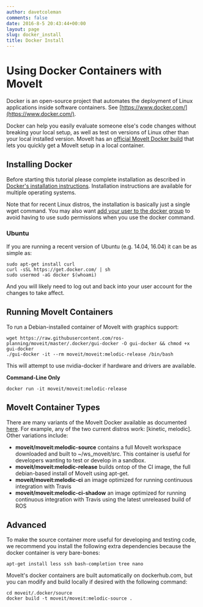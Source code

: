 ```yaml
---
author: davetcoleman
comments: false
date: 2016-8-5 20:43:44+00:00
layout: page
slug: docker_install
title: Docker Install
---
```


# Using Docker Containers with MoveIt

Docker is an open-source project that automates the deployment of Linux applications inside software containers. See [https://www.docker.com/](https://www.docker.com/).

Docker can help you easily evaluate someone else's code changes without breaking your local setup, as well as test on versions of Linux other than your local installed version. MoveIt has an [official MoveIt Docker build](https://hub.docker.com/r/moveit/moveit/) that lets you quickly get a MoveIt setup in a local container.

## Installing Docker

Before starting this tutorial please complete installation as described in [Docker's installation instructions](https://docs.docker.com/engine/installation/). Installation instructions are available for multiple operating systems.

Note that for recent Linux distros, the installation is basically just a single wget command. You may also want [add your user to the docker group](https://docs.docker.com/engine/installation/linux/ubuntulinux/#/create-a-docker-group) to avoid having to use sudo permissions when you use the docker command.

### Ubuntu

If you are running a recent version of Ubuntu (e.g. 14.04, 16.04) it can be as simple as:

    sudo apt-get install curl
    curl -sSL https://get.docker.com/ | sh
    sudo usermod -aG docker $(whoami)

And you will likely need to log out and back into your user account for the changes to take affect.

## Running MoveIt Containers

To run a Debian-installed container of MoveIt with graphics support:

    wget https://raw.githubusercontent.com/ros-planning/moveit/master/.docker/gui-docker -O gui-docker && chmod +x gui-docker
    ./gui-docker -it --rm moveit/moveit:melodic-release /bin/bash

This will attempt to use nvidia-docker if hardware and drivers are available.

**Command-Line Only**

    docker run -it moveit/moveit:melodic-release

## MoveIt Container Types

There are many variants of the MoveIt Docker available as documented [here](http://moveit.ros.org/documentation/contributing/continuous_integration/). For example, any of the two current distros work: [kinetic, melodic]. Other variations include:

- **moveit/moveit:melodic-source** contains a full MoveIt workspace downloaded and built to ~/ws_moveit/src. This container is useful for developers wanting to test or develop in a sandbox.
- **moveit/moveit:melodic-release** builds ontop of the CI image, the full debian-based install of MoveIt using apt-get.
- **moveit/moveit:melodic-ci** an image optimized for running continuous integration with Travis
- **moveit/moveit:melodic-ci-shadow** an image optimized for running continuous integration with Travis using the latest unreleased build of ROS

## Advanced

To make the source container more useful for developing and testing code, we recommend you install the following extra dependencies because the docker container is very bare-bones:

    apt-get install less ssh bash-completion tree nano

MoveIt's docker containers are built automatically on dockerhub.com, but you can modify and build locally if desired with the following command:

    cd moveit/.docker/source
    docker build -t moveit/moveit:melodic-source .
